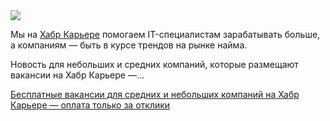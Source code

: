 <!--2025-06-27 13:58:02-->
<div class="yb">
  <div class="rss habr"><img src="https://habrastorage.org/getpro/habr/upload_files/bb1/584/17c/bb158417c6ccdbe65c59e7977f111c30.png" /><p>Мы на <a href="https://career.habr.com/?utm_source=habr&amp;utm_medium=journal&amp;utm_campaign=news_freevacancies" rel="noopener noreferrer nofollow">Хабр Карьере</a> помогаем IT-специалистам зарабатывать больше, а компаниям — быть в курсе трендов на рынке найма.&nbsp;</p><p>Новость для небольших и средних компаний, которые размещают вакансии на Хабр Карьере —... <p class="titl"><a href="https://habr.com/ru/companies/habr_career/news/922634/?utm_source=habrahabr&utm_medium=rss&utm_campaign=922634">Бесплатные вакансии для средних и небольших компаний на Хабр Карьере — оплата только за отклики</a></p></div>
</div>
